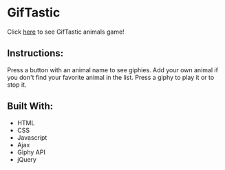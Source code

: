 # GifTastic

Click [here](http://ladymarish.github.io/GifTastic/) to see GifTastic animals game! 

## Instructions:

Press a button with an animal name to see giphies. Add your own animal if you don't find your favorite animal in the list. Press a giphy to play it or to stop it.

## Built With:

* HTML
* CSS 
* Javascript
* Ajax
* Giphy API
* jQuery
